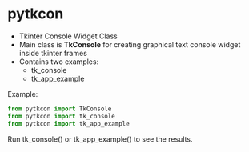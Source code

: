 # pytkcon
* Tkinter Console Widget Class
* Main class is **TkConsole** for creating graphical text console widget inside tkinter frames
* Contains two examples:
  * tk_console
  * tk_app_example

Example:
```python
from pytkcon import TkConsole
from pytkcon import tk_console
from pytkcon import tk_app_example
```

Run tk_console() or tk_app_example() to see the results.

